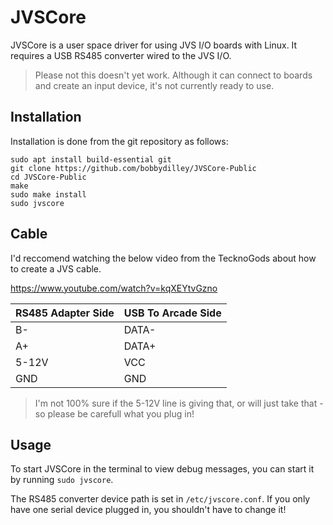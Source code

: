 
# JVSCore

JVSCore is a user space driver for using JVS I/O boards with Linux. It requires a USB RS485 converter wired to the JVS I/O.

> Please not this doesn't yet work. Although it can connect to boards and create an input device, it's not currently ready to use.

## Installation

Installation is done from the git repository as follows:

```
sudo apt install build-essential git
git clone https://github.com/bobbydilley/JVSCore-Public
cd JVSCore-Public
make
sudo make install
sudo jvscore
```

## Cable

I'd reccomend watching the below video from the TecknoGods about how to create a JVS cable.

https://www.youtube.com/watch?v=kqXEYtvGzno


|RS485 Adapter Side|USB To Arcade Side|
|---|---|
|B-|DATA-|
|A+|DATA+|
|5-12V|VCC|
|GND|GND|

> I'm not 100% sure if the 5-12V line is giving that, or will just take that - so please be carefull what you plug in!

## Usage

To start JVSCore in the terminal to view debug messages, you can start it by running `sudo jvscore`.

The RS485 converter device path is set in `/etc/jvscore.conf`. If you only have one serial device plugged in, you shouldn't have to change it!
